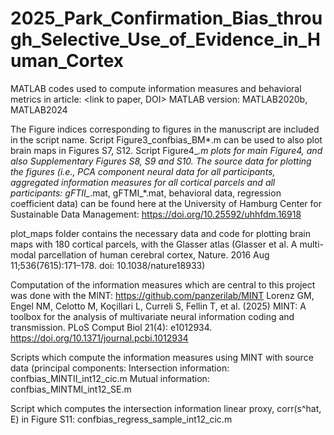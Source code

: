 # 2025_Park_Confirmation_Bias_through_Selective_Use_of_Evidence_in_Human_Cortex

MATLAB codes used to compute information measures and behavioral metrics in article: <link to paper, DOI>
MATLAB version: MATLAB2020b, MATLAB2024

The Figure indices corresponding to figures in the manuscript are included in the script name.
Script Figure3_confbias_BM*.m can be used to also plot brain maps in Figures S7, S12.
Script Figure4_*.m plots for main Figure4, and also Supplementary Figures S8, S9 and S10. 
The source data for plotting the figures (i.e., PCA component neural data for all participants, 
aggregated information measures for all cortical parcels and all participants: gFTII_*.mat, gFTMI_*.mat, behavioral data, regression coefficient data) 
can be found here at the University of Hamburg Center for Sustainable Data Management: https://doi.org/10.25592/uhhfdm.16918

plot_maps folder contains the necessary data and code for plotting brain maps with 180 cortical parcels, with the Glasser atlas (Glasser et al. A multi-modal parcellation of human cerebral cortex, Nature. 2016 Aug 11;536(7615):171–178. doi: 10.1038/nature18933)


Computation of the information measures which are central to this project was done with the MINT:
https://github.com/panzerilab/MINT
Lorenz GM, Engel NM, Celotto M, Koçillari L, Curreli S, Fellin T, et al. (2025) MINT: A toolbox for the analysis of multivariate neural information coding and transmission. PLoS Comput Biol 21(4): e1012934. https://doi.org/10.1371/journal.pcbi.1012934

Scripts which compute the information measures using MINT with source data (principal components:
  Intersection information: confbias_MINTII_int12_cic.m 
  Mutual information: confbias_MINTMI_int12_SE.m

Script which computes the intersection information linear proxy, corr(s^hat, E) in Figure S11:
  confbias_regress_sample_int12_cic.m
 
